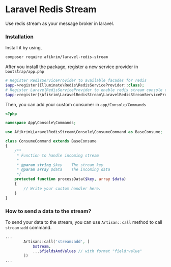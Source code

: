 # Laravel Redis Stream

Use redis stream as your message broker in laravel.

### Installation

Install it by using,

```sh
composer require afikrim/laravel-redis-stream
```

After you install the package, register a new service provider in `bootstrap/app.php`

```php
# Register RedisServiceProvider to available facades for redis
$app->register(Illuminate\Redis\RedisServiceProvider::class);
# Register LaravelRedisServiceProvider to enable redis stream console commands
$app->register(\Afikrim\LaravelRedisStream\LaravelRedisStreamServiceProvider::class);
```

Then, you can add your custom consumer in `app/Console/Commands`

```php
<?php

namespace App\Console\Commands;

use Afikrim\LaravelRedisStream\Console\ConsumeCommand as BaseConsume;

class ConsumeCommand extends BaseConsume
{
	/**
	 * Function to handle incoming stream
	 *
	 * @param string $key    The stream key
	 * @param array $data    The incoming data
	 */
	protected function processData($key, array $data)
	{
		// Write your custom handler here.
	}
}
```

### How to send a data to the stream?

To send your data to the stream, you can use `Artisan::call` method to call `stream:add` command.

```php
...
		Artisan::call('stream:add', [
			$stream,
			...$fieldsAndValues // with format "field:value"
		])
...
```
